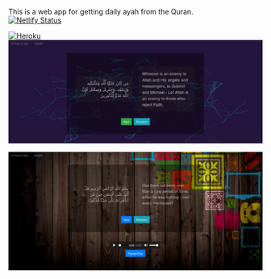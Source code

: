 This is a web app for getting daily ayah from the Quran.
<br/>
[![Netlify Status](https://api.netlify.com/api/v1/badges/6a6e5fb4-5f66-42d2-8a22-0cd06076e35e/deploy-status)](https://app.netlify.com/sites/dailyayah/deploys)

<a href="https:dailyayah.herokuapp.com">  ![Heroku](https://heroku-badge.herokuapp.com/?app=dailyayah) </a>
<br/>
![Demo picture](/src/assets/an_ayah.png)

![Demo picture 2](/src/assets/an_ayah2.png)
